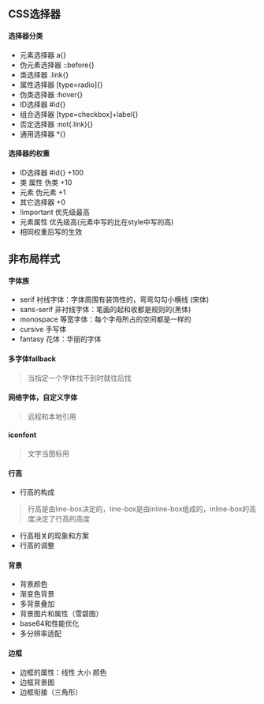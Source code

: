## CSS选择器

#### 选择器分类

* 元素选择器 a{}
* 伪元素选择器 ::before{}
* 类选择器 .link{}
* 属性选择器 [type=radio]{}
* 伪类选择器 :hover{}
* ID选择器 #id{}
* 组合选择器 [type=checkbox]+label{}
* 否定选择器 :not(.link){}
* 通用选择器 *{}

 #### 选择器的权重

* ID选择器 #id{} +100
* 类 属性 伪类 +10
* 元素 伪元素 +1
* 其它选择器 +0
* !important 优先级最高
* 元素属性 优先级高(元素中写的比在style中写的高)
* 相同权重后写的生效

## 非布局样式

#### 字体族

* serif 衬线字体：字体周围有装饰性的，弯弯勾勾小横线  (宋体)
* sans-serif 非衬线字体：笔画的起和收都是规则的(黑体)
* monospace 等宽字体：每个字母所占的空间都是一样的
* cursive 手写体
* fantasy 花体：华丽的字体

#### 多字体fallback

> 当指定一个字体找不到时就往后找

#### 网络字体，自定义字体

> 远程和本地引用

#### iconfont

> 文字当图标用

#### 行高

* 行高的构成

> 行高是由line-box决定的，line-box是由inline-box组成的，inline-box的高度决定了行高的高度

* 行高相关的现象和方案
* 行高的调整

#### 背景

* 背景颜色
* 渐变色背景
* 多背景叠加
* 背景图片和属性（雪碧图）
* base64和性能优化
* 多分辨率适配

#### 边框

* 边框的属性：线性 大小 颜色
* 边框背景图
* 边框衔接（三角形）



